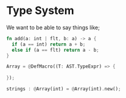 # Type System

We want to be able to say things like;

```rust
fn add(a: int | flt, b: a) -> a {
  if (a == int) return a + b;
  else if (a == flt) return a - b;
}

Array = @DefMacro((T: AST.TypeExpr) => {
  
});

strings : @Array(int) = @Array(int).new();
```
